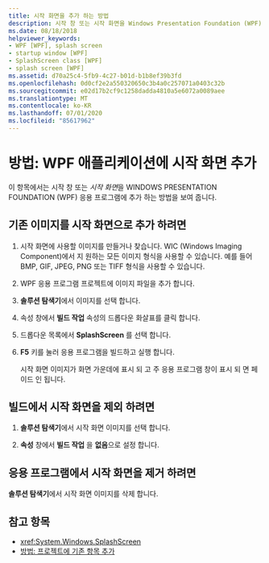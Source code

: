 ```yaml
---
title: 시작 화면을 추가 하는 방법
description: 시작 창 또는 시작 화면을 Windows Presentation Foundation (WPF) 응용 프로그램에 추가 하는 방법을 알아봅니다.
ms.date: 08/18/2018
helpviewer_keywords:
- WPF [WPF], splash screen
- startup window [WPF]
- SplashScreen class [WPF]
- splash screen [WPF]
ms.assetid: d70a25c4-5fb9-4c27-b01d-b1b8ef39b3fd
ms.openlocfilehash: 0d0cf2e2a550320650c3b4a0c257071a0403c32b
ms.sourcegitcommit: e02d17b2cf9c1258dadda4810a5e6072a0089aee
ms.translationtype: MT
ms.contentlocale: ko-KR
ms.lasthandoff: 07/01/2020
ms.locfileid: "85617962"
---
```

# <a name="how-to-add-a-splash-screen-to-a-wpf-application"></a>방법: WPF 애플리케이션에 시작 화면 추가

이 항목에서는 시작 창 또는 *시작 화면*을 WINDOWS PRESENTATION FOUNDATION (WPF) 응용 프로그램에 추가 하는 방법을 보여 줍니다.

## <a name="to-add-an-existing-image-as-a-splash-screen"></a>기존 이미지를 시작 화면으로 추가 하려면

1. 시작 화면에 사용할 이미지를 만들거나 찾습니다. WIC (Windows Imaging Component)에서 지 원하는 모든 이미지 형식을 사용할 수 있습니다. 예를 들어 BMP, GIF, JPEG, PNG 또는 TIFF 형식을 사용할 수 있습니다.

2. WPF 응용 프로그램 프로젝트에 이미지 파일을 추가 합니다.

3. **솔루션 탐색기**에서 이미지를 선택 합니다.

4. 속성 창에서 **빌드 작업** 속성의 드롭다운 화살표를 클릭 합니다.

5. 드롭다운 목록에서 **SplashScreen** 를 선택 합니다.

6. **F5** 키를 눌러 응용 프로그램을 빌드하고 실행 합니다.

     시작 화면 이미지가 화면 가운데에 표시 되 고 주 응용 프로그램 창이 표시 되 면 페이드 인 됩니다.

## <a name="to-exclude-the-splash-screen-from-build"></a>빌드에서 시작 화면을 제외 하려면

1. **솔루션 탐색기**에서 시작 화면 이미지를 선택 합니다.

2. **속성** 창에서 **빌드 작업** 을 **없음**으로 설정 합니다.

## <a name="to-remove-the-splash-screen-from-an-application"></a>응용 프로그램에서 시작 화면을 제거 하려면

**솔루션 탐색기**에서 시작 화면 이미지를 삭제 합니다.

## <a name="see-also"></a>참고 항목

- <xref:System.Windows.SplashScreen>
- [방법: 프로젝트에 기존 항목 추가](https://docs.microsoft.com/previous-versions/visualstudio/visual-studio-2010/9f4t9t92(v=vs.100))
